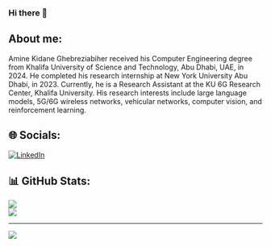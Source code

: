 ### Hi there 👋

<!--
**amew0/amew0** is a ✨ _special_ ✨ repository because its `README.md` (this file) appears on your GitHub profile.

Here are some ideas to get you started:

- 🔭 I’m currently working on ...
- 🌱 I’m currently learning ...
- 👯 I’m looking to collaborate on ...
- 🤔 I’m looking for help with ...
- 💬 Ask me about ...
- 📫 How to reach me: ...
- 😄 Pronouns: ...
- ⚡ Fun fact: ...
-->

## About me:
Amine Kidane Ghebreziabiher received his Computer Engineering degree from Khalifa University of Science and Technology, Abu Dhabi, UAE, in 2024. He completed his research internship at New York University
Abu Dhabi, in 2023. Currently, he is a Research Assistant at the KU 6G Research Center, Khalifa University.
His research interests include large language models, 5G/6G wireless networks, vehicular networks, computer vision, and reinforcement learning.

## 🌐 Socials:
[![LinkedIn](https://img.shields.io/badge/LinkedIn-%230077B5.svg?logo=linkedin&logoColor=white)](https://linkedin.com/in/amine-kidane) 


## 📊 GitHub Stats:
![](https://github-readme-streak-stats.herokuapp.com/?user=amew0&theme=dark&hide_border=false)<br/>
![](https://github-readme-stats.vercel.app/api/top-langs/?username=amew0&theme=dark&hide_border=false&include_all_commits=true&count_private=true&layout=compact)

---
[![](https://visitcount.itsvg.in/api?id=amew0&icon=0&color=0)](https://visitcount.itsvg.in)

<!-- Proudly created with GPRM ( https://gprm.itsvg.in ) -->
